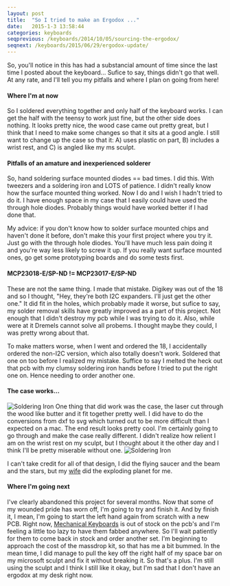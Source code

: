 ```yaml
---
layout: post
title:  "So I tried to make an Ergodox ..."
date:   2015-1-3 13:58:44
categories: keyboards
seqprevious: /keyboards/2014/10/05/sourcing-the-ergodox/
seqnext: /keyboards/2015/06/29/ergodox-update/
---
```


So, you'll notice in this has had a substancial amount of time since the last time I posted about the keyboard... Sufice to say, things didn't go that well. At any rate, and I'll tell you my pitfalls and where I plan on going from here!

#### Where I'm at now
So I soldered everything together and only half of the keyboard works. I can get the half with the teensy to work just fine, but the other side does nothing. It looks pretty nice, the wood case came out pretty great, but I think that I need to make some changes so that it sits at a good angle. I still want to change up the case so that it: A) uses plastic on part, B) includes a wrist rest, and C) is angled like my ms sculpt.

#### Pitfalls of an amature and inexperienced solderer
So, hand soldering surface mounted diodes == bad times. I did this. With tweezers and a soldering iron and LOTS of patience. I didn't really know how the surface mounted thing worked. Now I do and I wish I hadn't tried to do it. I have enough space in my case that I easily could have used the through hole diodes. Probably things would have worked better if I had done that. 

My advice: if you don't know how to solder surface mounted chips and haven't done it before, don't make this your first project where you try it. Just go with the through hole diodes.  You'll have much less pain doing it and you're way less likely to screw it up. If you really want surface mounted ones, go get some prototyping boards and do some tests first.

#### MCP23018-E/SP-ND != MCP23017-E/SP-ND
These are not the same thing. I made that mistake. Digikey was out of the 18 and so I thought, "Hey, they're both I2C expanders. I'll just get the other one." It did fit in the holes, which probably made it worse, but sufice to say, my solder removal skills have greatly improved as a part of this project. Not enough that I didn't destroy my pcb while I was trying to do it. Also, while were at it Dremels cannot solve all probems. I thought maybe they could, I was pretty wrong about that.

To make matters worse, when I went and ordered the 18, I accidentally ordered the non-I2C version, which also totally doesn't work. Soldered that one on too before I realized my mistake. Suffice to say I melted the heck out that pcb with my clumsy soldering iron hands before I tried to put the right one on. Hence needing to order another one.

#### The case works...
![Soldering Iron]({{site.baseurl}}/images/ergodox/ergodox-case.jpg) 
One thing that did work was the case, the laser cut through the wood like butter and it fit together pretty well. I did have to do the conversions from dxf to svg which turned out to be more difficult than I expected on a mac. The end result looks pretty cool. I'm certainly going to go through and make the case really different. I didn't realize how relient I am on the wrist rest on my sculpt, but I thought about it the other day and I think I'll be pretty miserable without one.
![Soldering Iron]({{site.baseurl}}/images/ergodox/laser-cutting.jpg) 

I can't take credit for all of that design, I did the flying saucer and the beam and the stars, but my [wife](http://courtneygives.github.io) did the exploding planet for me.

#### Where I'm going next
I've clearly abandoned this project for several months. Now that some of my wounded pride has worn off, I'm going to try and finish it. And by finish it, I mean, I'm going to start the left hand again from scratch with a new PCB. Right now, [Mechanical Keyboards](http://mechanicalkeyboards.com/shop/index.php?l=product_detail&p=537) is out of stock on the pcb's and I'm feeling a little too lazy to have them fabbed anywhere. So I'll wait patiently for them to come back in stock and order another set. I'm beginning to approach the cost of the massdrop kit, so that has me a bit bummed. In the mean time, I did manage to pull the key off the right half of my space bar on my microsoft sculpt and fix it without breaking it. So that's a plus. I'm still using the sculpt and I think I still like it okay, but I'm sad that I don't have an ergodox at my desk right now.
